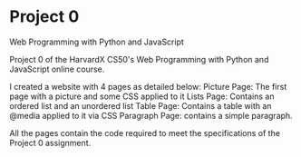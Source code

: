# Project 0

Web Programming with Python and JavaScript

Project 0 of the HarvardX CS50's Web Programming with Python and JavaScript online course. 

I created a website with 4 pages as detailed below:
Picture Page: The first page with a picture and some CSS applied to it
Lists Page: Contains an ordered list and an unordered list
Table Page: Contains a table with an @media applied to it via CSS
Paragraph Page: contains a simple paragraph.

All the pages contain the code required to meet the specifications of the Project 0 assignment.